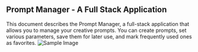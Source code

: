 ## Prompt Manager - A Full Stack Application
This document describes the Prompt Manager, a full-stack application that allows you to manage your creative prompts. You can create prompts, set various parameters, save them for later use, and mark frequently used ones as favorites.
![Sample Image](https://drive.google.com/file/d/1qJ4i5xSz27WLXpCC0xJ7Fe9_Z40B5g1J/view?usp=drive_link)
